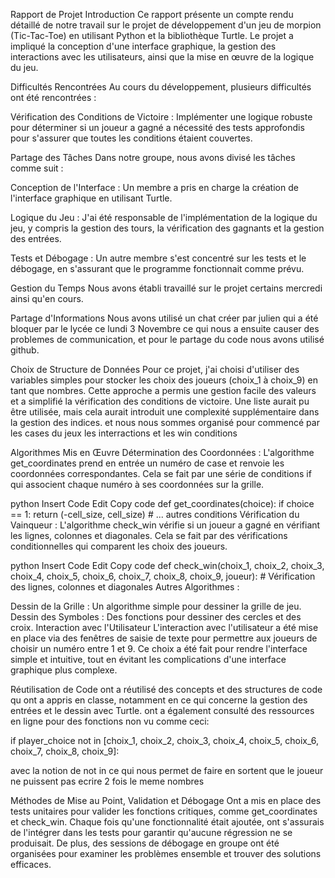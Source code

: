 Rapport de Projet
Introduction
Ce rapport présente un compte rendu détaillé de notre travail sur le projet de développement d'un jeu de morpion (Tic-Tac-Toe) en utilisant Python et la bibliothèque Turtle. Le projet a impliqué la conception d'une interface graphique, la gestion des interactions avec les utilisateurs, ainsi que la mise en œuvre de la logique du jeu.

Difficultés Rencontrées
Au cours du développement, plusieurs difficultés ont été rencontrées :

Vérification des Conditions de Victoire : Implémenter une logique robuste pour déterminer si un joueur a gagné a nécessité des tests approfondis pour s'assurer que toutes les conditions étaient couvertes.

Partage des Tâches
Dans notre groupe, nous avons divisé les tâches comme suit :

Conception de l'Interface : Un membre a pris en charge la création de l'interface graphique en utilisant Turtle.

Logique du Jeu : J'ai été responsable de l'implémentation de la logique du jeu, y compris la gestion des tours, la vérification des gagnants et la gestion des entrées.

Tests et Débogage : Un autre membre s'est concentré sur les tests et le débogage, en s'assurant que le programme fonctionnait comme prévu.

Gestion du Temps
Nous avons établi travaillé sur le projet certains mercredi ainsi qu'en cours.

Partage d'Informations
Nous avons utilisé un chat créer par julien qui a été bloquer par le lycée ce lundi 3 Novembre ce qui nous a ensuite causer des problemes de communication, et pour le partage du code nous avons utilisé github.

Choix de Structure de Données
Pour ce projet, j'ai choisi d'utiliser des variables simples pour stocker les choix des joueurs (choix_1 à choix_9) en tant que nombres. Cette approche a permis une gestion facile des valeurs et a simplifié la vérification des conditions de victoire. Une liste aurait pu être utilisée, mais cela aurait introduit une complexité supplémentaire dans la gestion des indices.
et nous nous sommes organisé pour commencé par les cases du jeux les interractions et les win conditions

Algorithmes Mis en Œuvre
Détermination des Coordonnées : L'algorithme get_coordinates prend en entrée un numéro de case et renvoie les coordonnées correspondantes. Cela se fait par une série de conditions if qui associent chaque numéro à ses coordonnées sur la grille.

python
Insert Code
Edit
Copy code
def get_coordinates(choice):
    if choice == 1:
        return (-cell_size, cell_size)
    # ... autres conditions
Vérification du Vainqueur : L'algorithme check_win vérifie si un joueur a gagné en vérifiant les lignes, colonnes et diagonales. Cela se fait par des vérifications conditionnelles qui comparent les choix des joueurs.

python
Insert Code
Edit
Copy code
def check_win(choix_1, choix_2, choix_3, choix_4, choix_5, choix_6, choix_7, choix_8, choix_9, joueur):
    # Vérification des lignes, colonnes et diagonales
Autres Algorithmes :

Dessin de la Grille : Un algorithme simple pour dessiner la grille de jeu.
Dessin des Symboles : Des fonctions pour dessiner des cercles et des croix.
Interaction avec l'Utilisateur
L'interaction avec l'utilisateur a été mise en place via des fenêtres de saisie de texte pour permettre aux joueurs de choisir un numéro entre 1 et 9. Ce choix a été fait pour rendre l'interface simple et intuitive, tout en évitant les complications d'une interface graphique plus complexe.

Réutilisation de Code
ont a réutilisé des concepts et des structures de code qu ont a appris en classe, notamment en ce qui concerne la gestion des entrées et le dessin avec Turtle. ont a également consulté des ressources en ligne pour des fonctions non vu comme ceci:

if player_choice not in [choix_1, choix_2, choix_3, choix_4, choix_5, choix_6, choix_7, choix_8, choix_9]:

avec la notion de not in ce qui nous permet de faire en sortent que le joueur ne puissent pas ecrire 2 fois le meme nombres

Méthodes de Mise au Point, Validation et Débogage
Ont a mis en place des tests unitaires pour valider les fonctions critiques, comme get_coordinates et check_win. Chaque fois qu'une fonctionnalité était ajoutée, ont s'assurais de l'intégrer dans les tests pour garantir qu'aucune régression ne se produisait. De plus, des sessions de débogage en groupe ont été organisées pour examiner les problèmes ensemble et trouver des solutions efficaces.
